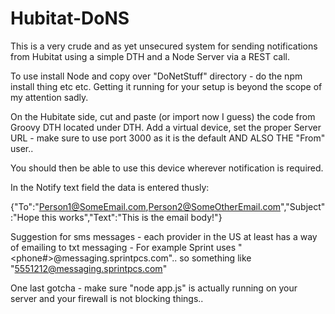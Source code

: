 # Hubitat-DoNS
This is a very crude and as yet unsecured system for sending notifications from Hubitat using a simple DTH 
and a Node Server via a REST call.

To use install Node and copy over "DoNetStuff" directory - do the npm install thing etc etc.  Getting it running for
your setup is beyond the scope of my attention sadly.

On the Hubitate side, cut and paste (or import now I guess) the code from Groovy DTH located under DTH. Add a virtual device, 
set the proper Server URL - make sure to use port 3000 as it is the default AND ALSO THE "From" user..

You should then be able to use this device wherever notification is required.

In the Notify text field the data is entered thusly:

{"To":"Person1@SomeEmail.com,Person2@SomeOtherEmail.com","Subject":"Hope this works","Text":"This is the email body!"}

Suggestion for sms messages - each provider in the US at least has a way of emailing to txt messaging - 
For example Sprint uses "<phone#>@messaging.sprintpcs.com".. so something like "5551212@messaging.sprintpcs.com"

One last gotcha - make sure "node app.js" is actually running on your server and your firewall is not blocking things..
